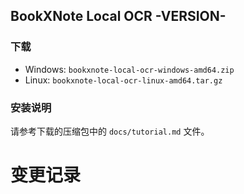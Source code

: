 ## BookXNote Local OCR -VERSION-

### 下载
- Windows: `bookxnote-local-ocr-windows-amd64.zip`
- Linux: `bookxnote-local-ocr-linux-amd64.tar.gz`
<!-- - (未测试) macOS (Intel): `bookxnote-local-ocr-darwin-amd64.tar.gz` -->
<!-- - (未测试) macOS (Apple Silicon): `bookxnote-local-ocr-darwin-arm64.tar.gz` -->

### 安装说明
请参考下载的压缩包中的 `docs/tutorial.md` 文件。

# 变更记录

